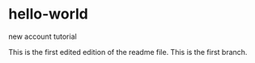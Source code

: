 # hello-world
new account tutorial


This is the first edited edition of the readme file.  This is the first branch.
